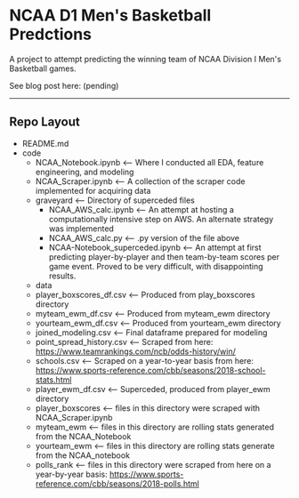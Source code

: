 # NCAA D1 Men's Basketball Predctions
A project to attempt predicting the winning team of NCAA Division I Men's Basketball games.

See blog post here: (pending)

---
## Repo Layout
- README.md
- code
  - NCAA_Notebook.ipynb <-- Where I conducted all EDA, feature engineering, and modeling
  - NCAA_Scraper.ipynb <-- A collection of the scraper code implemented for acquiring data
  - graveyard <-- Directory of superceded files
    - NCAA_AWS_calc.ipynb <-- An attempt at hosting a computationally intensive step on AWS. An alternate strategy was implemented
    - NCAA_AWS_calc.py <-- .py version of the file above
    - NCAA-Notebook_superceded.ipynb <-- An attempt at first predicting player-by-player and then team-by-team scores per game event. Proved to be very difficult, with disappointing results. 
  - data
   - player_boxscores_df.csv <-- Produced from play_boxscores directory
   - myteam_ewm_df.csv <-- Produced from myteam_ewm directory
   - yourteam_ewm_df.csv <-- Produced from yourteam_ewm directory
   - joined_modeling.csv <-- Final dataframe prepared for modeling
   - point_spread_history.csv <-- Scraped from here: https://www.teamrankings.com/ncb/odds-history/win/
   - schools.csv <-- Scraped on a year-to-year basis from here: https://www.sports-reference.com/cbb/seasons/2018-school-stats.html
   - player_ewm_df.csv <-- Superceded, produced from player_ewm directory
   - player_boxscores <-- files in this directory were scraped with NCAA_Scraper.ipynb
   - myteam_ewm <-- files in this directory are rolling stats generated from the NCAA_Notebook
   - yourteam_ewm <-- files in this directory are rolling stats generate from the NCAA_notebook
   - polls_rank <-- files in this directory were scraped from here on a year-by-year basis: https://www.sports-reference.com/cbb/seasons/2018-polls.html